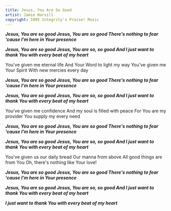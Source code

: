 ```yaml
---
title: Jesus, You Are So Good
artist: Jamie Harvill
copyright: 1995 Integrity's Praise! Music
---
```

 ***Jesus, You are so good
   Jesus, You are so good
   There's nothing to fear
    'cause I'm here in Your presence***

 ***Jesus, You are so good
   Jesus, You are so, so good
   And I just want to thank You
    with every beat of my heart***

You've given me eternal life
And Your Word to light my way
You've given me Your Spirit
With new mercies every day

 ***Jesus, You are so good
   Jesus, You are so good
   There's nothing to fear
    'cause I'm here in Your presence***

 ***Jesus, You are so good
   Jesus, You are so, so good
   And I just want to thank You
    with every beat of my heart***

You've given me confidence
And my soul is filled with peace
For You are my provider
You supply my every need

 ***Jesus, You are so good
   Jesus, You are so good
   There's nothing to fear
    'cause I'm here in Your presence***

 ***Jesus, You are so good
   Jesus, You are so, so good
   And I just want to thank You
    with every beat of my heart***

You've given us our daily bread
Our manna from above
All good things are from You
Oh, there's nothing like Your love!

 ***Jesus, You are so good
   Jesus, You are so good
   There's nothing to fear
    'cause I'm here in Your presence***

 ***Jesus, You are so good
   Jesus, You are so, so good
   And I just want to thank You
    with every beat of my heart***

 ***I just want to thank You
    with every beat of my heart***